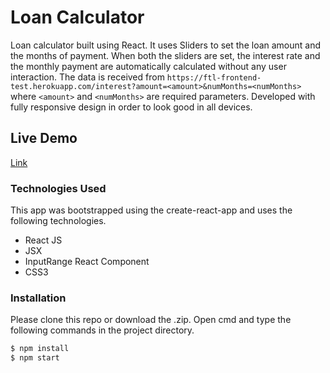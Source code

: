 # Loan Calculator

Loan calculator built using React. It uses Sliders to set the loan amount and the months of payment. When both the sliders are set, the interest rate and the monthly payment are automatically calculated without any user interaction.
The data is received from `https://ftl-frontend-test.herokuapp.com/interest?amount=<amount>&numMonths=<numMonths>` where `<amount>` and `<numMonths>` are required parameters.
Developed with fully responsive design in order to look good in all devices.

## Live Demo

[Link](https://simuladordeprestamos.netlify.app/)

### Technologies Used

This app was bootstrapped using the create-react-app and uses the following technologies.

- React JS
- JSX
- InputRange React Component
- CSS3

### Installation

Please clone this repo or download the .zip. Open cmd and type the following commands in the project directory.

```sh
$ npm install
$ npm start
```
